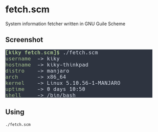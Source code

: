 # fetch.scm
System information fetcher written in GNU Guile Scheme

## Screenshot
![Screenshot](/img/screen.png)

## Using
```sh
./fetch.scm
```